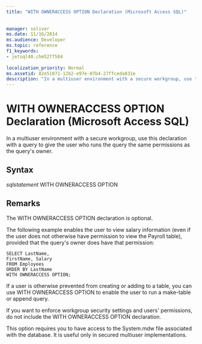 ```yaml
---
title: "WITH OWNERACCESS OPTION Declaration (Microsoft Access SQL)"
 
 
manager: soliver
ms.date: 11/16/2014
ms.audience: Developer
ms.topic: reference
f1_keywords:
- jetsql40.chm5277584
  
localization_priority: Normal
ms.assetid: 82e51071-12b2-e97e-07b4-27ffceda831e
description: "In a multiuser environment with a secure workgroup, use this declaration with a query to give the user who runs the query the same permissions as the query's owner."
---
```


# WITH OWNERACCESS OPTION Declaration (Microsoft Access SQL)

In a multiuser environment with a secure workgroup, use this declaration with a query to give the user who runs the query the same permissions as the query's owner.
  
## Syntax

 *sqlstatement*  WITH OWNERACCESS OPTION 
  
## Remarks

The WITH OWNERACCESS OPTION declaration is optional.
  
The following example enables the user to view salary information (even if the user does not otherwise have permission to view the Payroll table), provided that the query's owner does have that permission:
  
```
SELECT LastName, 
FirstName, Salary
FROM Employees 
ORDER BY LastName 
WITH OWNERACCESS OPTION;
```

If a user is otherwise prevented from creating or adding to a table, you can use WITH OWNERACCESS OPTION to enable the user to run a make-table or append query.
  
If you want to enforce workgroup security settings and users' permissions, do not include the WITH OWNERACCESS OPTION declaration.
  
This option requires you to have access to the System.mdw file associated with the database. It is useful only in secured multiuser implementations.
  

